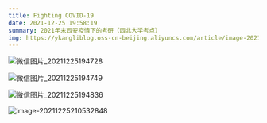 ```yaml
---
title: Fighting COVID-19
date: 2021-12-25 19:58:19
summary: 2021年末西安疫情下的考研（西北大学考点）
img: https://ykangliblog.oss-cn-beijing.aliyuncs.com/article/image-20211225210324330.png
---
```


![微信图片_20211225194728](https://ykangliblog.oss-cn-beijing.aliyuncs.com/article/微信图片_20211225194728.jpg)

![微信图片_20211225194749](https://ykangliblog.oss-cn-beijing.aliyuncs.com/article/微信图片_20211225194749.jpg)

![微信图片_20211225194836](https://ykangliblog.oss-cn-beijing.aliyuncs.com/article/微信图片_20211225194836.jpg)

![image-20211225210532848](https://ykangliblog.oss-cn-beijing.aliyuncs.com/article/image-20211225210532848.png)
